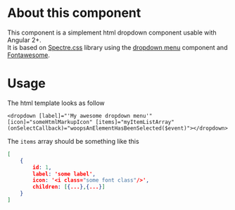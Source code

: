 # About this component
This component is a simplement html dropdown component usable with Angular 2+.  
It is based on [Spectre.css](https://picturepan2.github.io/spectre/) library using the [dropdown menu](https://picturepan2.github.io/spectre/components.html#menu-dropdown) component and [Fontawesome](https://fontawesome.com/v4.7.0/).

# Usage
The html template looks as follow
```
<dropdown [label]="'My awesome dropdown menu'" [icon]="someHtmlMarkupIcon" [items]="myItemListArray" (onSelectCallback)="woopsAnElementHasBeenSelected($event)"></dropdown>
```

The `items` array should be something like this
```json
[
    {
        id: 1,
        label: 'some label',
        icon: '<i class="some font class"/>',
        children: [{...},{...}]
    }
]
```